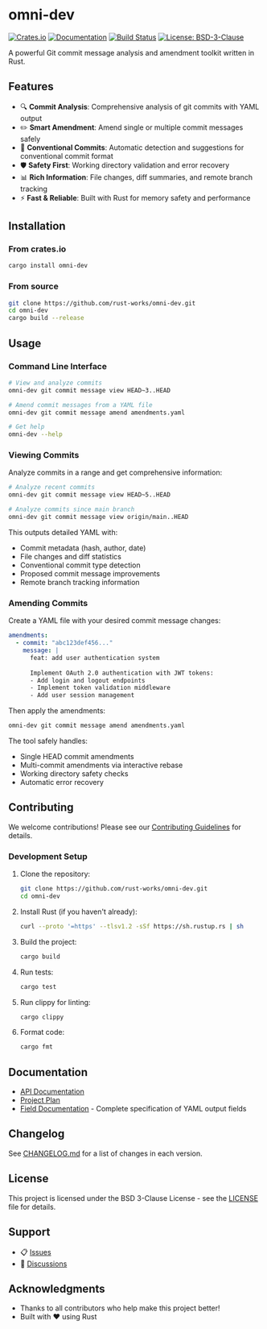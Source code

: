 # omni-dev

[![Crates.io](https://img.shields.io/crates/v/omni-dev.svg)](https://crates.io/crates/omni-dev)
[![Documentation](https://docs.rs/omni-dev/badge.svg)](https://docs.rs/omni-dev)
[![Build Status](https://github.com/rust-works/omni-dev/workflows/CI/badge.svg)](https://github.com/rust-works/omni-dev/actions)
[![License: BSD-3-Clause](https://img.shields.io/badge/License-BSD%203--Clause-blue.svg)](LICENSE)

A powerful Git commit message analysis and amendment toolkit written in Rust.

## Features

- 🔍 **Commit Analysis**: Comprehensive analysis of git commits with YAML output
- ✏️ **Smart Amendment**: Amend single or multiple commit messages safely
- 🎯 **Conventional Commits**: Automatic detection and suggestions for conventional commit format
- 🛡️ **Safety First**: Working directory validation and error recovery
- 📊 **Rich Information**: File changes, diff summaries, and remote branch tracking
- ⚡ **Fast & Reliable**: Built with Rust for memory safety and performance

## Installation

### From crates.io

```bash
cargo install omni-dev
```

### From source

```bash
git clone https://github.com/rust-works/omni-dev.git
cd omni-dev
cargo build --release
```

## Usage

### Command Line Interface

```bash
# View and analyze commits
omni-dev git commit message view HEAD~3..HEAD

# Amend commit messages from a YAML file
omni-dev git commit message amend amendments.yaml

# Get help
omni-dev --help
```

### Viewing Commits

Analyze commits in a range and get comprehensive information:

```bash
# Analyze recent commits
omni-dev git commit message view HEAD~5..HEAD

# Analyze commits since main branch
omni-dev git commit message view origin/main..HEAD
```

This outputs detailed YAML with:
- Commit metadata (hash, author, date)
- File changes and diff statistics
- Conventional commit type detection
- Proposed commit message improvements
- Remote branch tracking information

### Amending Commits

Create a YAML file with your desired commit message changes:

```yaml
amendments:
  - commit: "abc123def456..."
    message: |
      feat: add user authentication system
      
      Implement OAuth 2.0 authentication with JWT tokens:
      - Add login and logout endpoints  
      - Implement token validation middleware
      - Add user session management
```

Then apply the amendments:

```bash
omni-dev git commit message amend amendments.yaml
```

The tool safely handles:
- Single HEAD commit amendments
- Multi-commit amendments via interactive rebase
- Working directory safety checks
- Automatic error recovery

## Contributing

We welcome contributions! Please see our [Contributing Guidelines](CONTRIBUTING.md) for details.

### Development Setup

1. Clone the repository:
   ```bash
   git clone https://github.com/rust-works/omni-dev.git
   cd omni-dev
   ```

2. Install Rust (if you haven't already):
   ```bash
   curl --proto '=https' --tlsv1.2 -sSf https://sh.rustup.rs | sh
   ```

3. Build the project:
   ```bash
   cargo build
   ```

4. Run tests:
   ```bash
   cargo test
   ```

5. Run clippy for linting:
   ```bash
   cargo clippy
   ```

6. Format code:
   ```bash
   cargo fmt
   ```

## Documentation

- [API Documentation](https://docs.rs/omni-dev)
- [Project Plan](docs/plan/project.md)
- [Field Documentation](docs/plan/project.md) - Complete specification of YAML output fields

## Changelog

See [CHANGELOG.md](CHANGELOG.md) for a list of changes in each version.

## License

This project is licensed under the BSD 3-Clause License - see the [LICENSE](LICENSE) file for details.

## Support

- 📋 [Issues](https://github.com/rust-works/omni-dev/issues)
- 💬 [Discussions](https://github.com/rust-works/omni-dev/discussions)

## Acknowledgments

- Thanks to all contributors who help make this project better!
- Built with ❤️ using Rust